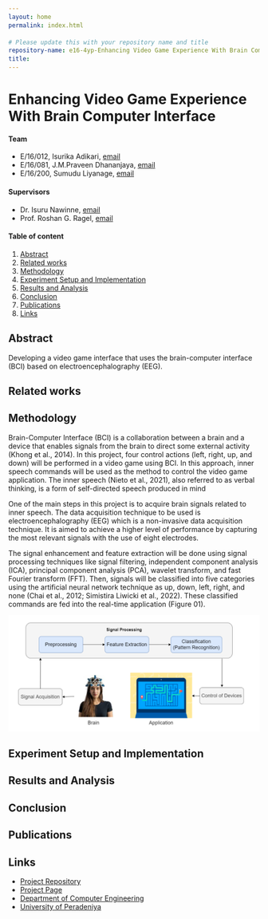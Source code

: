 ```yaml
---
layout: home
permalink: index.html

# Please update this with your repository name and title
repository-name: e16-4yp-Enhancing Video Game Experience With Brain Computer Interface
title:
---
```


[comment]: # "This is the standard layout for the project, but you can clean this and use your own template"

# Enhancing Video Game Experience With Brain Computer Interface

#### Team

- E/16/012,  Isurika Adikari, [email](e16012@eng.pdn.ac.lk)
- E/16/081, J.M.Praveen Dhananjaya, [email](e16081@eng.pdn.ac.lk)
- E/16/200, Sumudu Liyanage, [email](e16200@eng.pdn.ac.lk)

#### Supervisors

- Dr. Isuru Nawinne, [email](isurunawinne@eng.pdn.ac.lk)
- Prof. Roshan G. Ragel, [email](roshanr@eng.pdn.ac.lk)

#### Table of content

1. [Abstract](#abstract)
2. [Related works](#related-works)
3. [Methodology](#methodology)
4. [Experiment Setup and Implementation](#experiment-setup-and-implementation)
5. [Results and Analysis](#results-and-analysis)
6. [Conclusion](#conclusion)
7. [Publications](#publications)
8. [Links](#links)



## Abstract

Developing a video game interface that uses the brain-computer interface (BCI) based on electroencephalography (EEG).

## Related works



## Methodology

Brain-Computer Interface (BCI) is a collaboration between a brain and a device that enables signals from the
brain to direct some external activity (Khong et al., 2014). In this project, four control actions (left, right, up,
and down) will be performed in a video game using BCI. In this approach, inner speech commands will be used
as the method to control the video game application. The inner speech (Nieto et al., 2021), also referred to as
verbal thinking, is a form of self-directed speech produced in mind

One of the main steps in this project is to acquire brain signals related to inner speech. The data acquisition
technique to be used is electroencephalography (EEG) which is a non-invasive data acquisition technique. It is
aimed to achieve a higher level of performance by capturing the most relevant signals with the use of eight
electrodes.

The signal enhancement and feature extraction will be done using signal processing techniques like signal
filtering, independent component analysis (ICA), principal component analysis (PCA), wavelet transform, and
fast Fourier transform (FFT). Then, signals will be classified into five categories using the artificial neural
network technique as up, down, left, right, and none (Chai et al., 2012; Simistira Liwicki et al., 2022). These
classified commands are fed into the real-time application (Figure 01).

![Experiment steps](./images/steps.png)

## Experiment Setup and Implementation



## Results and Analysis

## Conclusion

## Publications
[//]: # "Note: Uncomment each once you uploaded the files to the repository"

<!-- 1. [Semester 7 report](./) -->
<!-- 2. [Semester 7 slides](./) -->
<!-- 3. [Semester 8 report](./) -->
<!-- 4. [Semester 8 slides](./) -->
<!-- 5. Author 1, Author 2 and Author 3 "Research paper title" (2021). [PDF](./). -->


## Links

[//]: # ( NOTE: EDIT THIS LINKS WITH YOUR REPO DETAILS )

- [Project Repository](https://github.com/cepdnaclk/repository-name)
- [Project Page](https://cepdnaclk.github.io/repository-name)
- [Department of Computer Engineering](http://www.ce.pdn.ac.lk/)
- [University of Peradeniya](https://eng.pdn.ac.lk/)

[//]: # "Please refer this to learn more about Markdown syntax"
[//]: # "https://github.com/adam-p/markdown-here/wiki/Markdown-Cheatsheet"
